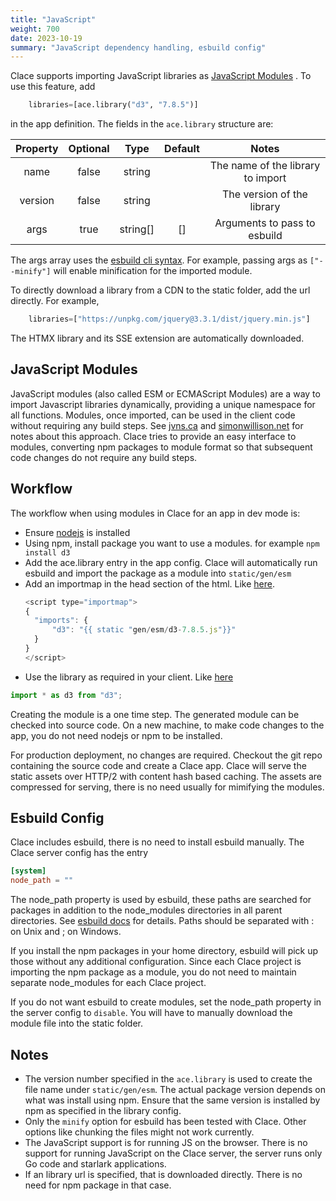 ```yaml
---
title: "JavaScript"
weight: 700
date: 2023-10-19
summary: "JavaScript dependency handling, esbuild config"
---
```


Clace supports importing JavaScript libraries as [JavaScript Modules](https://developer.mozilla.org/en-US/docs/Web/JavaScript/Guide/Modules) . To use this feature, add

```python {filename="app.star"}
    libraries=[ace.library("d3", "7.8.5")]
```

in the app definition. The fields in the `ace.library` structure are:

| Property | Optional |   Type   | Default |               Notes               |
| :------: | :------: | :------: | :-----: | :-------------------------------: |
|   name   |  false   |  string  |         | The name of the library to import |
| version  |  false   |  string  |         |    The version of the library     |
|   args   |   true   | string[] |   []    |   Arguments to pass to esbuild    |

The args array uses the [esbuild cli syntax](https://pkg.go.dev/github.com/evanw/esbuild/pkg/cli). For example, passing args as `["--minify"]` will enable minification for the imported module.

To directly download a library from a CDN to the static folder, add the url directly. For example,

```python {filename="app.star"}
    libraries=["https://unpkg.com/jquery@3.3.1/dist/jquery.min.js"]
```

The HTMX library and its SSE extension are automatically downloaded.

## JavaScript Modules

JavaScript modules (also called ESM or ECMAScript Modules) are a way to import Javascript libraries dynamically, providing a unique namespace for all functions. Modules, once imported, can be used in the client code without requiring any build steps. See [jvns.ca](https://jvns.ca/blog/2023/02/16/writing-javascript-without-a-build-system/) and [simonwillison.net](https://simonwillison.net/2023/May/2/download-esm/) for notes about this approach. Clace tries to provide an easy interface to modules, converting npm packages to module format so that subsequent code changes do not require any build steps.

## Workflow

The workflow when using modules in Clace for an app in dev mode is:

- Ensure [nodejs](https://nodejs.org/en/download) is installed
- Using npm, install package you want to use a modules. for example `npm install d3`
- Add the ace.library entry in the app config. Clace will automatically run esbuild and import the package as a module into `static/gen/esm`
- Add an importmap in the head section of the html. Like [here](https://github.com/claceio/clace/blob/8b7f0d7d0c692e0ca3c6a74e97d1913031b954a1/examples/memory_usage/index.go.html#L10).
  ```javascript
  <script type="importmap">
  {
    "imports": {
        "d3": "{{ static "gen/esm/d3-7.8.5.js"}}"
    }
  }
  </script>
  ```
- Use the library as required in your client. Like [here](https://github.com/claceio/clace/blob/8b7f0d7d0c692e0ca3c6a74e97d1913031b954a1/examples/memory_usage/static/js/app.js#L4)

```javascript
import * as d3 from "d3";
```

Creating the module is a one time step. The generated module can be checked into source code. On a new machine, to make code changes to the app, you do not need nodejs or npm to be installed.

For production deployment, no changes are required. Checkout the git repo containing the source code and create a Clace app. Clace will serve the static assets over HTTP/2 with content hash based caching. The assets are compressed for serving, there is no need usually for mimifying the modules.

## Esbuild Config

Clace includes esbuild, there is no need to install esbuild manually. The Clace server config has the entry

```toml {filename="clace.toml"}
[system]
node_path = ""
```

The node_path property is used by esbuild, these paths are searched for packages in addition to the node_modules directories in all parent directories. See [esbuild docs](https://esbuild.github.io/api/#node-paths) for details. Paths should be separated with : on Unix and ; on Windows.

If you install the npm packages in your home directory, esbuild will pick up those without any additional configuration. Since each Clace project is importing the npm package as a module, you do not need to maintain separate node_modules for each Clace project.

If you do not want esbuild to create modules, set the node_path property in the server config to `disable`. You will have to manually download the module file into the static folder.

## Notes

- The version number specified in the `ace.library` is used to create the file name under `static/gen/esm`. The actual package version depends on what was install using npm. Ensure that the same version is installed by npm as specified in the library config.
- Only the `minify` option for esbuild has been tested with Clace. Other options like chunking the files might not work currently.
- The JavaScript support is for running JS on the browser. There is no support for running JavaScript on the Clace server, the server runs only Go code and starlark applications.
- If an library url is specified, that is downloaded directly. There is no need for npm package in that case.
